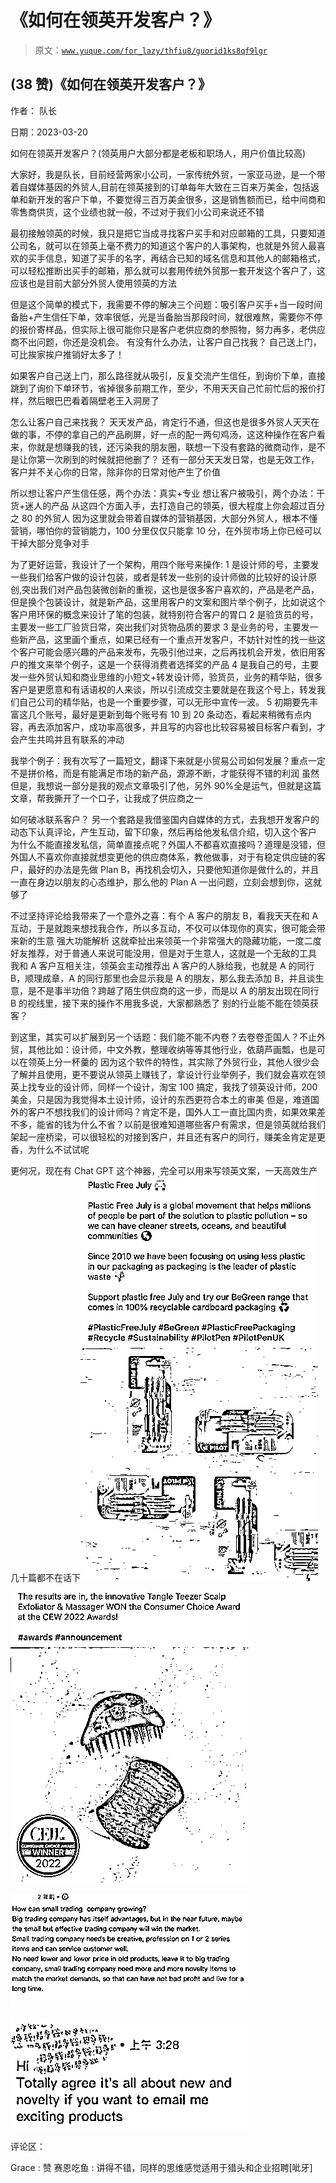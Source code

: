 # 《如何在领英开发客户？》

> 原文：[`www.yuque.com/for_lazy/thfiu8/guorid1ks8qf9lgr`](https://www.yuque.com/for_lazy/thfiu8/guorid1ks8qf9lgr)



## (38 赞)《如何在领英开发客户？》 

作者： 队长 

日期：2023-03-20 

如何在领英开发客户？(领英用户大部分都是老板和职场人，用户价值比较高) 

大家好，我是队长，目前经营两家小公司，一家传统外贸，一家亚马逊，是一个带着自媒体基因的外贸人,目前在领英接到的订单每年大致在三百来万美金，包括返单和新开发的客户下单，不要觉得三百万美金很多，这是销售额而已，给中间商和零售商供货，这个业绩也就一般，不过对于我们小公司来说还不错 

最初接触领英的时候，我只是把它当成寻找客户买手和对应邮箱的工具，只要知道公司名，就可以在领英上毫不费力的知道这个客户的人事架构，也就是外贸人最喜欢的买手信息，知道了买手的名字，再结合已知的域名信息和其他人的邮箱格式，可以轻松推断出买手的邮箱，那么就可以套用传统外贸那一套开发这个客户了，这应该也是目前大部分外贸人使用领英的方法 

但是这个简单的模式下，我需要不停的解决三个问题：吸引客户买手+当一段时间备胎+产生信任下单，效率很低，光是当备胎当那段时间，就很难熬，需要你不停的报价寄样品，但实际上很可能你只是客户老供应商的参照物，努力再多，老供应商不出问题，你还是没机会。 有没有什么办法，让客户自己找我？ 自己送上门，可比挨家挨户推销好太多了！ 

如果客户自己送上门，那么路径就从吸引，反复交流产生信任，到询价下单，直接跳到了询价下单环节，省掉很多前期工作，至少，不用天天自己忙前忙后的报价打样，然后眼巴巴看着隔壁老王入洞房了 

怎么让客户自己来找我？ 天天发产品，肯定行不通，但这也是很多外贸人天天在做的事，不停的拿自己的产品刷屏，好一点的配一两句鸡汤，这这种操作在客户看来，你就是想赚我的钱，还污染我的朋友圈，联想一下没有套路的微商动作，是不是让你第一次刷到的时候就把他删了？ 还有一部分天天发日常，也是无效工作，客户并不关心你的日常，除非你的日常对他产生了价值 

所以想让客户产生信任感，两个办法：真实+专业 想让客户被吸引，两个办法：干货+迷人的产品 从这四个方面入手，去打造自己的领英，很大程度上你会超过百分之 80 的外贸人 因为这里就会带着自媒体的营销基因，大部分外贸人，根本不懂营销，哪怕你的营销能力，100 分里仅仅只能拿 10 分，在外贸市场上你已经可以干掉大部分竞争对手 

为了更好运营，我设计了一个架构，用四个账号来操作: <ne-oli><ne-oli-i>1</ne-oli-i> <ne-oli-c class="ne-oli-content" id="ufe903b3d" data-lake-id="ufe903b3d">是设计师的号，主要发一些我们给客户做的设计包装，或者是转发一些别的设计师做的比较好的设计原创,突出我们对产品包装微创新的重视，这也是很多客户喜欢的，产品是老产品，但是换个包装设计，就是新产品，这里用客户的文案和图片举个例子，比如说这个客户用环保的概念来设计了笔的包装，就特别符合客户的胃口</ne-oli-c></ne-oli> <ne-oli><ne-oli-i>2</ne-oli-i> <ne-oli-c class="ne-oli-content" id="uf93d141e" data-lake-id="uf93d141e">是验货员的号，主要发一些工厂验货日常，突出我们对货物品质的要求</ne-oli-c></ne-oli> <ne-oli><ne-oli-i>3</ne-oli-i> <ne-oli-c class="ne-oli-content" id="u4226b60a" data-lake-id="u4226b60a">是业务的号，主要发一些新产品，这里画个重点，如果已经有一个重点开发客户，不妨针对性的找一些这个客户可能会感兴趣的产品来发布，先吸引他过来，之后再找机会开发，依旧用客户的推文来举个例子，这是一个获得消费者选择奖的产品</ne-oli-c></ne-oli> <ne-oli><ne-oli-i>4</ne-oli-i> <ne-oli-c class="ne-oli-content" id="uf5ffac1b" data-lake-id="uf5ffac1b">是我自己的号，主要发一些外贸认知和商业思维的小短文+转发设计师，验货员，业务的精华贴，很多客户是更愿意和有话语权的人来谈，所以引流成交主要就是在我这个号上，转发我们自己公司的精华贴，也是一个重要步骤，可以无形中宣传一波。</ne-oli-c></ne-oli> <ne-oli><ne-oli-i>5</ne-oli-i> <ne-oli-c class="ne-oli-content" id="ue0b7d441" data-lake-id="ue0b7d441">初期要先丰富这几个账号，最好是更新到每个账号有 10 到 20 条动态，看起来稍微有点内容，再去添加客户，成功率高很多，并且写的内容也比较容易被目标客户看到，才会产生共鸣并且有联系的冲动</ne-oli-c></ne-oli> 

我举个例子：我有次写了一篇短文，翻译下来就是小贸易公司如何发展？重点一定不是拼价格，而是有能满足市场的新产品，源源不断，才能获得不错的利润 虽然但是，我想说一部分是我的观点文章吸引了他，另外 90%全是运气，但就是这篇文章，帮我撕开了一个口子，让我成了供应商之一 

如何破冰联系客户？ 另一个套路是我借鉴国内自媒体的方式，去我想开发客户的动态下认真评论，产生互动，留下印象，然后再给他发私信介绍，切入这个客户 为什么不能直接发私信，简单直接点呢？外国人不都喜欢直接吗？道理是没错，但外国人不喜欢你直接就想变更他的供应商体系，教他做事，对于有稳定供应链的客户，最好的办法是先做 Plan B，再找机会切入，只要他知道你是做什么的，并且一直在身边以朋友的心态维护，那么他的 Plan A 一出问题，立刻会想到你，这就够了 

不过坚持评论给我带来了一个意外之喜：有个 A 客户的朋友 B，看我天天在和 A 互动，于是就跑来想找我合作，所以多互动，不仅可以体现你的真实，很可能会带来新的生意 强大功能解析 这就牵扯出来领英一个非常强大的隐藏功能，一度二度好友推荐，对于普通人来说可能没用，但是对于生意人，这就是一个无敌的工具 我和 A 客户互相关注，领英会主动推荐出 A 客户的人脉给我，也就是 A 的同行 B，顺理成章，A 的同行那里也会显示我是 A 的朋友，那么我去添加 B，并且谈生意，是不是事半功倍？跨越了陌生供应商的这一步，而是以 A 的朋友出现在同行 B 的视线里，接下来的操作不用我多说，大家都熟悉了 别的行业能不能在领英获客？ 

到这里，其实可以扩展到另一个话题：我们能不能不内卷？去卷卷歪国人？不止外贸，其他比如：设计师，中文外教，整理收纳等等其他行业，依葫芦画瓢，也是可以在领英上分一杯羹的 因为这个软件的特性，其实除了外贸行业，其他人很少会了解并且使用，更不要说从领英上赚钱了，拿设计行业举例子，我们就会喜欢在领英上找专业的设计师，同样一个设计，淘宝 100 搞定，我找了领英设计师，200 美金，只是因为我觉得本土设计师，设计的东西更符合本土的审美 但是，难道国外的客户不想找我们的设计师吗？肯定不是，国外人工一直比国内贵，如果效果差不多，能省的钱为什么不省？以前是很难知道哪些客户有需求，但是领英就给我们架起一座桥梁，可以很轻松的对接到客户，并且还有客户的同行，赚美金肯定是更香，为什么不试试呢 

更何况，现在有 Chat GPT 这个神器，完全可以用来写领英文案，一天高效生产几十篇都不在话下![](img/5d290f9c93d4ceb405eb31bcc47a9230.png) 

![](img/f8d5ae1f1b5eb4969853b02cba42b10c.png) 

![](img/ab959d274d688d27fcb97102aaec7c15.png) 

![](img/5ee60eae78a74f59c3907413291c7ac9.png) 

评论区： 

Grace : 赞 赛恩吃鱼 : 讲得不错，同样的思维感觉适用于猎头和企业招聘[呲牙]